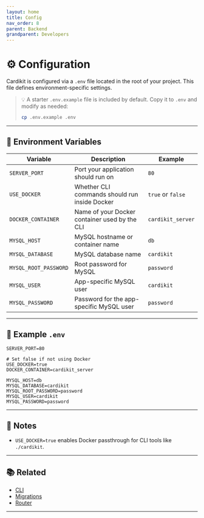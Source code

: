 ```yaml
---
layout: home
title: Config
nav_order: 8
parent: Backend
grandparent: Developers
---
```


# ⚙️ Configuration

Cardikit is configured via a `.env` file located in the root of your project. This file defines environment-specific settings.

> 💡 A starter `.env.example` file is included by default. Copy it to `.env` and modify as needed:
>
> ```bash
> cp .env.example .env
> ```

---

## 📜 Environment Variables

| Variable              | Description                                                         | Example            |
|------------------------|---------------------------------------------------------------------|--------------------|
| `SERVER_PORT`          | Port your application should run on                                | `80`               |
| `USE_DOCKER`           | Whether CLI commands should run inside Docker                      | `true` or `false`  |
| `DOCKER_CONTAINER`     | Name of your Docker container used by the CLI                      | `cardikit_server`  |
| `MYSQL_HOST`           | MySQL hostname or container name                                   | `db`               |
| `MYSQL_DATABASE`       | MySQL database name                                                | `cardikit`         |
| `MYSQL_ROOT_PASSWORD`  | Root password for MySQL                                            | `password`         |
| `MYSQL_USER`           | App-specific MySQL user                                            | `cardikit`         |
| `MYSQL_PASSWORD`       | Password for the app-specific MySQL user                           | `password`         |

---

## 📁 Example `.env`

```dotenv
SERVER_PORT=80

# Set false if not using Docker
USE_DOCKER=true
DOCKER_CONTAINER=cardikit_server

MYSQL_HOST=db
MYSQL_DATABASE=cardikit
MYSQL_ROOT_PASSWORD=password
MYSQL_USER=cardikit
MYSQL_PASSWORD=password
```

---

## 🧠 Notes

- `USE_DOCKER=true` enables Docker passthrough for CLI tools like `./cardikit`.

---

## 📚 Related

- [CLI](./cli.html)
- [Migrations](./migrations.html)
- [Router](./router.html)

---
